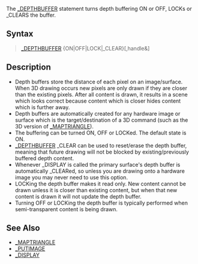 The [_DEPTHBUFFER](_DEPTHBUFFER) statement turns depth buffering ON or OFF, LOCKs or _CLEARS the buffer.



## Syntax

>  [_DEPTHBUFFER](_DEPTHBUFFER) {ON|OFF|LOCK|_CLEAR}[,handle&]


## Description

* Depth buffers store the distance of each pixel on an image/surface. When 3D drawing occurs new pixels are only drawn if they are closer than the existing pixels. After all content is drawn, it results in a scene which looks correct because content which is closer hides content which is further away.
* Depth buffers are automatically created for any hardware image or surface which is the target/destination of a 3D command (such as the 3D version of [_MAPTRIANGLE](_MAPTRIANGLE)).
* The buffering can be turned ON, OFF or LOCKed. The default state is ON.
* [_DEPTHBUFFER](_DEPTHBUFFER) _CLEAR can be used to reset/erase the depth buffer, meaning that future drawing will not be blocked by existing/previously buffered depth content.
* Whenever _DISPLAY is called the primary surface's depth buffer is automatically _CLEARed, so unless you are drawing onto a hardware image you may never need to use this option.
* LOCKing the depth buffer makes it read only. New content cannot be drawn unless it is closer than existing content, but when that new content is drawn it will not update the depth buffer.
* Turning OFF or LOCKing the depth buffer is typically performed when semi-transparent content is being drawn. 



## See Also

* [_MAPTRIANGLE](_MAPTRIANGLE)
* [_PUTIMAGE](_PUTIMAGE)
* [_DISPLAY](_DISPLAY)




